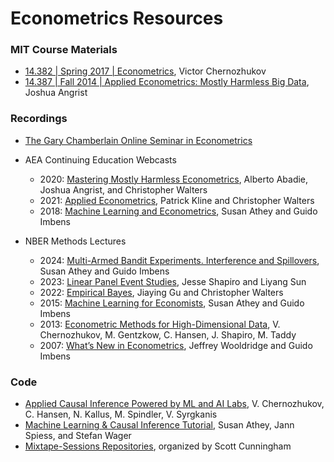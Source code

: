 # Econometrics Resources

### MIT Course Materials
- [14.382 | Spring 2017 | Econometrics](https://ocw.mit.edu/courses/14-382-econometrics-spring-2017/), Victor Chernozhukov
- [14.387 | Fall 2014 | Applied Econometrics: Mostly Harmless Big Data](https://ocw.mit.edu/courses/14-387-applied-econometrics-mostly-harmless-big-data-fall-2014/), Joshua Angrist

### Recordings
- [The Gary Chamberlain Online Seminar in Econometrics](https://www.chamberlainseminar.org/home)

- AEA Continuing Education Webcasts
   - 2020: [Mastering Mostly Harmless Econometrics](https://www.aeaweb.org/conference/cont-ed/2020-webcasts), Alberto Abadie, Joshua Angrist, and Christopher Walters
   - 2021: [Applied Econometrics](https://www.aeaweb.org/conference/cont-ed/2021-webcasts), Patrick Kline and Christopher Walters
   - 2018: [Machine Learning and Econometrics](https://www.aeaweb.org/conference/cont-ed/2018-webcasts), Susan Athey and Guido Imbens
     
- NBER Methods Lectures
   -  2024: [Multi-Armed Bandit Experiments. Interference and Spillovers](https://www.youtube.com/watch?v=I6GyDWh8kfw&list=PLzkvpFzYZ4tqxt_6M_DHpLk9VAkEzS6kh), Susan Athey and Guido Imbens
   -  2023: [Linear Panel Event Studies](https://www.youtube.com/watch?v=B4Q-KAGcadU&list=PLzkvpFzYZ4tpe2KrfFbQ-k4W7AMOlq0IL), Jesse Shapiro and Liyang Sun
   -  2022: [Empirical Bayes](https://www.youtube.com/watch?v=z0cdgtcWs0c&list=PLzkvpFzYZ4tp9T7DVLjNisuP9v--0gWtF), Jiaying Gu and Christopher Walters
   -  2015: [Machine Learning for Economists](https://www.youtube.com/watch?v=hp5uEZshJlY&list=PLzkvpFzYZ4trimNzdGJY1fyX1glR5LnHx), Susan Athey and Guido Imbens
   -  2013: [Econometric Methods for High-Dimensional Data](https://www.youtube.com/watch?v=bdbDq012SEk&list=PLzkvpFzYZ4trMgRxl-4tRqSEcqAOZuoA3), V. Chernozhukov, M. Gentzkow, C. Hansen, J. Shapiro, M. Taddy
   -  2007: [What’s New in Econometrics](https://www.youtube.com/watch?v=YguQBF-vzWg&list=PLzkvpFzYZ4trFArm_VjRSscL5AyQSQQLc), Jeffrey Wooldridge and Guido Imbens
     

### Code 
   - [Applied Causal Inference Powered by ML and AI Labs](https://causalml-book.org/labs.html), V. Chernozhukov, C. Hansen, N. Kallus, M. Spindler, V. Syrgkanis
   - [Machine Learning & Causal Inference Tutorial](https://bookdown.org/stanfordgsbsilab/ml-ci-tutorial/), Susan Athey, Jann Spiess, and Stefan Wager
   - [Mixtape-Sessions Repositories](https://github.com/orgs/Mixtape-Sessions/repositories), organized by Scott Cunningham


 


